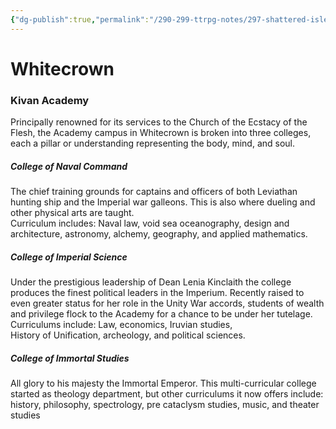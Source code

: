 ```yaml
---
{"dg-publish":true,"permalink":"/290-299-ttrpg-notes/297-shattered-isles/15-locations/kivan/whitecrown/"}
---
```



# Whitecrown

### Kivan Academy

Principally renowned for its services to the Church of the  Ecstacy of the Flesh, the Academy campus in Whitecrown  is broken into three colleges, each a pillar or understanding  representing the body, mind, and soul.  

##### College of Naval Command  
The chief training grounds for captains and officers of both  Leviathan hunting ship and the Imperial war galleons. This is  also where dueling and other physical arts are taught.  
Curriculum includes: Naval law, void sea oceanography,  design and architecture, astronomy, alchemy, geography, and  applied mathematics.  

##### College of Imperial Science  
Under the prestigious leadership of Dean Lenia Kinclaith the  college produces the finest political leaders in the Imperium.  Recently raised to even greater status for her role in the Unity War accords, students of wealth and privilege flock to the  Academy for a chance to be under her tutelage.  
Curriculums include: Law, economics, Iruvian studies,  
History of Unification, archeology, and political sciences.  

##### College of Immortal Studies  
All glory to his majesty the Immortal Emperor.
This multi-curricular college started as theology department, but other curriculums it now offers include: history, philosophy,  spectrology, pre cataclysm studies, music, and theater studies